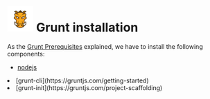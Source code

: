 # <img src="images/grunt-03.png" width="60px"> Grunt installation

As the [Grunt Prerequisites](docs/Grunt-Prerequisites.md) explained, we have to install the following components:

* [nodejs](https://nodejs.org/en/ "nodejs")
<li> [grunt-cli](https://gruntjs.com/getting-started)
<li> [grunt-init](https://gruntjs.com/project-scaffolding)
</ul>
